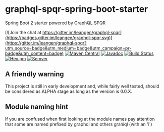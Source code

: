 # graphql-spqr-spring-boot-starter
Spring Boot 2 starter powered by GraphQL SPQR

[![Join the chat at https://gitter.im/leangen/graphql-spqr](https://badges.gitter.im/leangen/graphql-spqr.svg)](https://gitter.im/leangen/graphql-spqr?utm_source=badge&utm_medium=badge&utm_campaign=pr-badge&utm_content=badge)
[![Maven Central](https://maven-badges.herokuapp.com/maven-central/io.leangen.graphql/spqr/badge.svg)](https://maven-badges.herokuapp.com/maven-central/io.leangen.graphql/graphql-spqr-spring-boot-starter)
[![Javadoc](http://javadoc-badge.appspot.com/io.leangen.graphql/spqr.svg?label=javadoc)](http://www.javadoc.io/doc/io.leangen.graphql/graphql-spqr-spring-boot-starter)
[![Build Status](https://travis-ci.org/leangen/graphql-spqr.svg?branch=master)](https://travis-ci.org/leangen/graphql-spqr-spring-boot-starter)
[![Hex.pm](https://img.shields.io/hexpm/l/plug.svg?maxAge=2592000)](https://raw.githubusercontent.com/leangen/graphql-spqr-spring-boot-starter/master/LICENSE)
[![Semver](http://img.shields.io/SemVer/2.0.0.png)](http://semver.org/spec/v2.0.0.html)

## A friendly warning

This project is still in early development and, while fairly well tested, should be considered as ALPHA stage as long as the version is 0.0.X.

## Module naming hint

If you are confused when first looking at the module names pay attention that some are named prefixed by graphql and others grahiql 
(with an 'i')